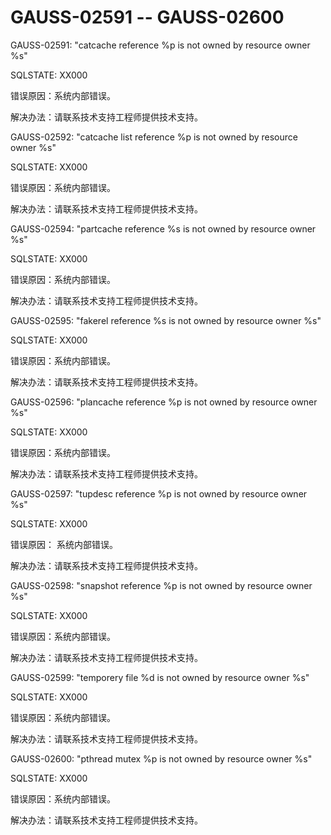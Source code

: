 # GAUSS-02591 -- GAUSS-02600<a name="ZH-CN_TOPIC_0302073074"></a>

GAUSS-02591: "catcache reference %p is not owned by resource owner %s"

SQLSTATE: XX000

错误原因：系统内部错误。

解决办法：请联系技术支持工程师提供技术支持。

GAUSS-02592: "catcache list reference %p is not owned by resource owner %s"

SQLSTATE: XX000

错误原因：系统内部错误。

解决办法：请联系技术支持工程师提供技术支持。

GAUSS-02594: "partcache reference %s is not owned by resource owner %s"

SQLSTATE: XX000

错误原因：系统内部错误。

解决办法：请联系技术支持工程师提供技术支持。

GAUSS-02595: "fakerel reference %s is not owned by resource owner %s"

SQLSTATE: XX000

错误原因：系统内部错误。

解决办法：请联系技术支持工程师提供技术支持。

GAUSS-02596: "plancache reference %p is not owned by resource owner %s"

SQLSTATE: XX000

错误原因：系统内部错误。

解决办法：请联系技术支持工程师提供技术支持。

GAUSS-02597: "tupdesc reference %p is not owned by resource owner %s"

SQLSTATE: XX000

错误原因： 系统内部错误。

解决办法：请联系技术支持工程师提供技术支持。

GAUSS-02598: "snapshot reference %p is not owned by resource owner %s"

SQLSTATE: XX000

错误原因：系统内部错误。

解决办法：请联系技术支持工程师提供技术支持。

GAUSS-02599: "temporery file %d is not owned by resource owner %s"

SQLSTATE: XX000

错误原因：系统内部错误。

解决办法：请联系技术支持工程师提供技术支持。

GAUSS-02600: "pthread mutex %p is not owned by resource owner %s"

SQLSTATE: XX000

错误原因：系统内部错误。

解决办法：请联系技术支持工程师提供技术支持。

